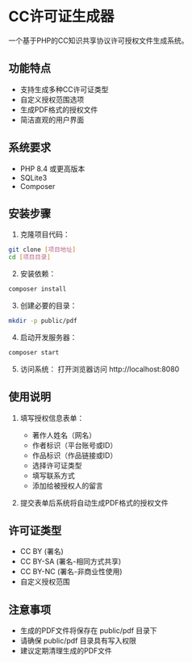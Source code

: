 # CC许可证生成器

一个基于PHP的CC知识共享协议许可授权文件生成系统。

## 功能特点

- 支持生成多种CC许可证类型
- 自定义授权范围选项
- 生成PDF格式的授权文件
- 简洁直观的用户界面

## 系统要求

- PHP 8.4 或更高版本
- SQLite3
- Composer

## 安装步骤

1. 克隆项目代码：
```bash
git clone [项目地址]
cd [项目目录]
```

2. 安装依赖：
```bash
composer install
```

3. 创建必要的目录：
```bash
mkdir -p public/pdf
```

4. 启动开发服务器：
```bash
composer start
```

5. 访问系统：
打开浏览器访问 http://localhost:8080

## 使用说明

1. 填写授权信息表单：
   - 著作人姓名（网名）
   - 作者标识（平台账号或ID）
   - 作品标识（作品链接或ID）
   - 选择许可证类型
   - 填写联系方式
   - 添加给被授权人的留言

2. 提交表单后系统将自动生成PDF格式的授权文件

## 许可证类型

- CC BY (署名)
- CC BY-SA (署名-相同方式共享)
- CC BY-NC (署名-非商业性使用)
- 自定义授权范围

## 注意事项

- 生成的PDF文件将保存在 public/pdf 目录下
- 请确保 public/pdf 目录具有写入权限
- 建议定期清理生成的PDF文件